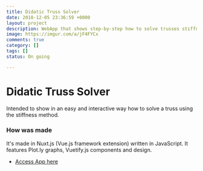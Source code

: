```yaml
---
title: Didatic Truss Solver
date: 2018-12-05 23:36:59 +0000
layout: project
description: WebApp that shows step-by-step how to solve trusses stiffness matrix
image: https://imgur.com/a/jF4FYCx
comments: true
category: []
tags: []
status: On going

---
```

# Didatic Truss Solver

Intended to show in an easy and interactive way how to solve a truss using the stiffness method.

### How was made

It's made in Nuxt.js (Vue.js framework extension) written in JavaScript. It features Plot.ly graphs, Vuetify.js components and design.

<ul class="actions fit">
  <li>
    <a href="https://eng.yuribecker.com.br/trelica3" class="button special fit">Access App here</a>
  </li>
</ul>